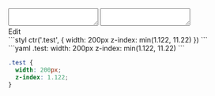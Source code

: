 <div data-size="100" class="code-cont" data-example="min">
    <div class="code">
        <div class="code-wrap">
            <textarea id="stylus"></textarea>
            <textarea id="css"></textarea>
            <div class="edit-code">
                <span>Edit</span>
            </div>
        </div>
    </div>
</div>


<div data-size="100" data-examples="stylus"></div>
```styl
ctr('.test', {
  width: 200px
  z-index: min(1.122, 11.22)
})
```

<div data-size="100" data-examples="yaml"></div>
```yaml
.test:
  width: 200px
  z-index: min(1.122, 11.22)
```

```css
.test {
  width: 200px;
  z-index: 1.122;
}
```
<div class="cf"></div>
